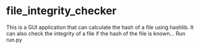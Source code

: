 # file_integrity_checker
This is a GUI application that can calculate the hash of a file using hashlib.
It can also check the integrity of a file if the hash of the file is known...
Run run.py 
